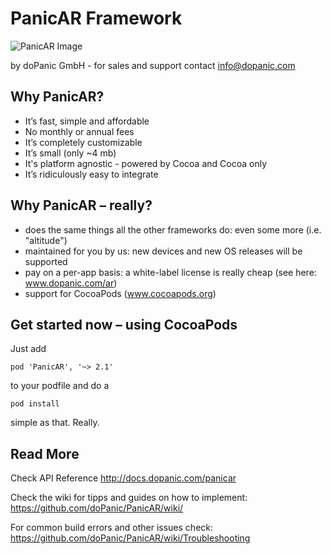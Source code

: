 # PanicAR Framework

![PanicAR Image](https://raw.github.com/doPanic/PanicAR/beta/Screenshots/product.png)

by doPanic GmbH - for sales and support contact info@dopanic.com

## Why PanicAR?

* It’s fast, simple and affordable
* No monthly or annual fees
* It’s completely customizable
* It’s small (only ~4 mb)
* It's platform agnostic - powered by Cocoa and Cocoa only
* It’s ridiculously easy to integrate

## Why PanicAR – really?

* does the same things all the other frameworks do: even some more (i.e. "altitude")
* maintained for you by us: new devices and new OS releases will be supported
* pay on a per-app basis: a white-label license is really cheap (see here: www.dopanic.com/ar)
* support for CocoaPods (www.cocoapods.org)

## Get started now – using CocoaPods

Just add

    pod 'PanicAR', '~> 2.1'

to your podfile and do a
    
    pod install
    
simple as that. Really.


## Read More

Check API Reference
http://docs.dopanic.com/panicar

Check the wiki for tipps and guides on how to implement:
https://github.com/doPanic/PanicAR/wiki/

For common build errors and other issues check:
https://github.com/doPanic/PanicAR/wiki/Troubleshooting

